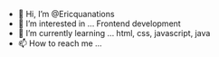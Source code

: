 - 👋 Hi, I’m @Ericquanations
- 👀 I’m interested in ... Frontend development  
- 🌱 I’m currently learning ... html, css, javascript, java 
- 📫 How to reach me ... 

<!---
Ericquanations/Ericquanations is a ✨ special ✨ repository because its `README.md` (this file) appears on your GitHub profile.
You can click the Preview link to take a look at your changes.
--->
